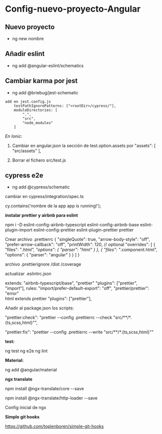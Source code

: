 # Config-nuevo-proyecto-Angular

## Nuevo proyecto

* ng new nombre

## Añadir eslint

* ng add @angular-eslint/schematics

## Cambiar karma por jest

* ng add @briebug/jest-schematic

~~~
add en jest.config.js
	testPathIgnorePatterns: ["<rootDir>/cypress/"],
	moduleDirectories: [
		".",
		"src",
		"node_modules"
	]
~~~

_En Ionic:_
	
1. Cambiar en angular.json la sección de test.option.assets por "assets": [
      "src/assets"
    ],

2. Borrar el fichero src/test.js
	
## cypress e2e

* ng add @cypress/schematic

cambiar en cypress/integration/spec.ts

cy.contains('nombre de la app app is running!');

**instalar prettier y airbnb para eslint**

npm i -D eslint-config-airbnb-typescript eslint-config-airbnb-base eslint-plugin-import eslint-config-prettier eslint-plugin-prettier prettier

Crear archivo .prettierrc
{
  "singleQuote": true,
  "arrow-body-style": "off",
  "prefer-arrow-callback": "off",
  "printWidth": 120, // optional
  "overrides": [
    {
      "files": "*.html",
      "options": {
        "parser": "html"
      }
    },
    {
      "files": "*.component.html",
      "options": {
        "parser": "angular"
      }
    }
  ]
}

archivo .prettierignore
/dist
/coverage

actualizar .eslintrc.json

extends: 
	"airbnb-typescript/base",
	"prettier"
"plugins": ["prettier", "import"],
rules:
	"import/prefer-default-export": "off",
	"prettier/prettier": "error"	
html 
	extends prettier
	"plugins": ["prettier"],

Añadir al package.json los scripts:

"prettier:check": "prettier --config .prettierrc --check \"src/**/*.{ts,scss,html}\"",

"prettier:fix": "prettier --config .prettierrc --write \"src/**/*.{ts,scss,html}\""

**test:**

ng test
ng e2e
ng lint


**Material:**
	
ng add @angular/material

**ngx translate**

npm install @ngx-translate/core --save

npm install @ngx-translate/http-loader --save

Config inicial de ngx

**Simple git hooks**

https://github.com/toplenboren/simple-git-hooks
